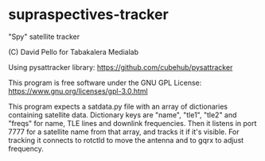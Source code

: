 # supraspectives-tracker

"Spy" satellite tracker

(C) David Pello for Tabakalera Medialab

Using pysattracker library: https://github.com/cubehub/pysattracker

This program is free software under the GNU GPL License:
https://www.gnu.org/licenses/gpl-3.0.html

This program expects a satdata.py file with an array of dictionaries
containing satellite data. Dictionary keys are "name", "tle1", "tle2"
and "freqs" for name, TLE lines and downlink frequencies.
Then it listens in port 7777 for a satellite name from that array, and
tracks it if it's visible. For tracking it connects to rotctld to move
the antenna and to gqrx to adjust frequency.
